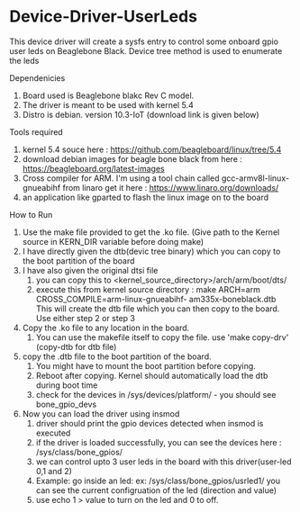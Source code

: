 # Device-Driver-UserLeds
This device driver will create a sysfs entry to control some onboard gpio user leds on Beaglebone Black.
Device tree method is used to enumerate the leds

Dependenicies
 1. Board used is Beaglebone blakc Rev C model.
 2. The driver is meant to be used with kernel 5.4 
 3. Distro is debian. version 10.3-IoT (download link is given below)

Tools required
1. kernel 5.4 souce here : https://github.com/beagleboard/linux/tree/5.4
2. download debian images for beagle bone black from here : https://beagleboard.org/latest-images
3. Cross compiler for ARM. I'm using a tool chain called gcc-armv8l-linux-gnueabihf from linaro
   get it here : https://www.linaro.org/downloads/
3. an application like gparted to flash the linux image on to the board

How to Run
1. Use the make file provided to get the .ko file. (Give path to the Kernel source in KERN_DIR variable before doing make)
2. I have directly given the dtb(devic tree binary) which you can copy to the boot partition of the board
3. I have also given the original dtsi file
	1. you can copy this to <kernel_source_directory>/arch/arm/boot/dts/
	2. execute this from kernel source directory : make ARCH=arm CROSS_COMPILE=arm-linux-gnueabihf- am335x-boneblack.dtb
	   This will create the dtb file which you can then copy to the board. Use either step 2 or step 3
4. Copy the .ko file to any location in the board.
	1. You can use the makefile itself to copy the file. use 'make copy-drv' (copy-dtb for dtb file)
5. copy the .dtb file to the boot partition of the board. 
	1. You might have to mount the boot partition before copying.
	2. Reboot after copying. Kernel should automatically load the dtb during boot time
	3. check for the devices in /sys/devices/platform/  - you should see bone_gpio_devs
6. Now you can load the driver using insmod
	1. driver should print the gpio devices detected when insmod is executed
	2. if the driver is loaded successfully, you can see the devices here : /sys/class/bone_gpios/
	3. we can control upto 3 user leds in the board with this driver(user-led 0,1 and 2)
	4. Example: go inside an led: ex: /sys/class/bone_gpios/usrled1/
	   you can see the current configruation of the led (direction and value)
	5. use echo 1 > value to turn on the led and 0 to off.



	
